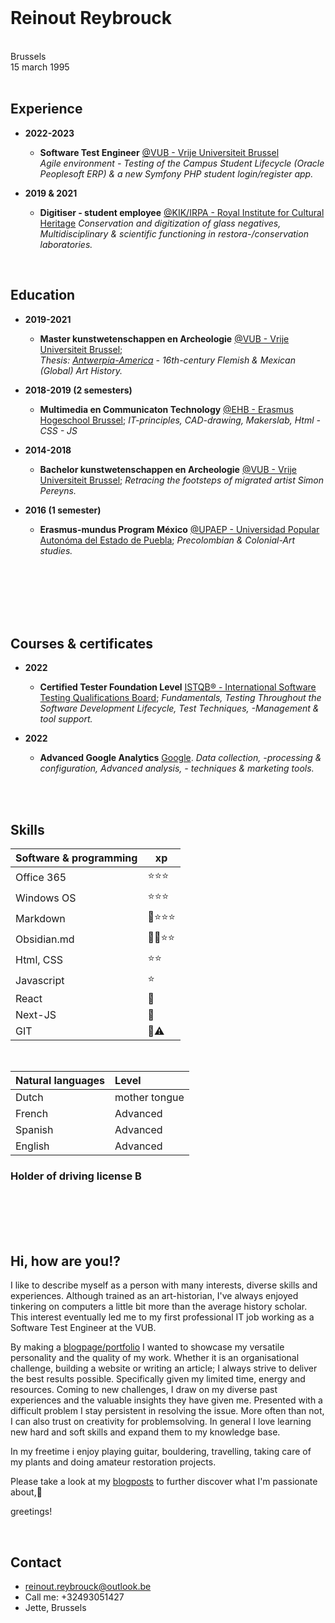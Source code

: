 <br/>

# Reinout Reybrouck
<br/>
Brussels <br/>
15 march 1995
<br/>
<br/>

## Experience  

- **2022-2023**
  - **Software Test Engineer** [@VUB - Vrije Universiteit Brussel](https://www.vub.be/en)<br />
  *Agile environment - Testing of the Campus Student Lifecycle (Oracle Peoplesoft ERP) & a new Symfony PHP student login/register app.*

- **2019 & 2021** 
  - **Digitiser - student employee** [@KIK/IRPA - Royal Institute for Cultural Heritage](https://www.kikirpa.be/)
  *Conservation and digitization of glass negatives, Multidisciplinary & scientific functioning in restora-/conservation laboratories.* 

<br/>

## Education 

- **2019-2021**
  - **Master kunstwetenschappen en Archeologie** [@VUB - Vrije Universiteit Brussel](https://www.vub.be/nl/studeren-aan-de-vub/alle-opleidingen/bachelor-en-masteropleidingen-aan-de-vub/kunstwetenschappen-en-archeologie);<br />
  *Thesis: [Antwerpia-America](/blog/arthistory/antwerpia-america) - 16th-century Flemish & Mexican (Global) Art History.* 

- **2018-2019 (2 semesters)**
  - **Multimedia en Communicaton Technology** [@EHB - Erasmus Hogeschool Brussel](https://www.erasmushogeschool.be/nl/opleidingen/multimedia-creatieve-technologie);
  *IT-principles, CAD-drawing, Makerslab, Html - CSS - JS*

- **2014-2018**
  - **Bachelor kunstwetenschappen en Archeologie** [@VUB - Vrije Universiteit Brussel](https://www.vub.be/en);
  *Retracing the footsteps of migrated artist Simon Pereyns.*

- **2016 (1 semester)**
  - **Erasmus-mundus Program México** [@UPAEP - Universidad Popular Autonóma del Estado de Puebla](https://upaep.mx/);
  *Precolombian & Colonial-Art studies.*

<br/>
<br/>
<br/>
<br/>
<br/>

## Courses & certificates

- **2022**
  - **Certified Tester Foundation Level** [ISTQB® - International Software Testing Qualifications Board](https://www.istqb.org/certifications/certified-tester-foundation-level);
  *Fundamentals, Testing Throughout the Software Development Lifecycle, Test Techniques, -Management & tool support.*

- **2022**
  - **Advanced Google Analytics** [Google](https://analytics.google.com/analytics/academy/).
  *Data collection, -processing & configuration, Advanced analysis, - techniques & marketing tools.*

<br/>
<br/>

## Skills

| Software & programming | xp |
| :--------  |   --------   | 
| Office 365 |  ⭐⭐⭐    |
| Windows OS |  ⭐⭐⭐    |
| Markdown   |  🔎⭐⭐⭐  |
| Obsidian.md  | 🖤🔎⭐⭐  |
| Html, CSS  |  ⭐⭐     | 
| Javascript |  ⭐       | 
| React      |  🔎       |
| Next-JS    |  🔎       |
| GIT        |  🔎⚠️     |

<br/>

| Natural languages | Level |
| :-------- | :-------- |
| Dutch     | mother tongue |
| French    | Advanced      |
| Spanish   | Advanced      |
| English   | Advanced      |

### Holder of driving license B

<br/>
<br/>
<br/>
<br/>

## Hi, how are you!?

I like to describe myself as a person with many interests, diverse skills and experiences.
Although trained as an art-historian, I've always enjoyed tinkering on computers a little bit more than the average history scholar. This interest eventually led me to my first professional IT job working as a Software Test Engineer at the VUB.

By making a [blogpage/portfolio](https://www.rreybrou.pro/) I wanted to showcase my versatile personality and the quality of my work. 
Whether it is an organisational challenge, building a website or writing an article; I always strive to deliver the best results possible. Specifically given my limited time, energy and resources.
Coming to new challenges, I draw on my diverse past experiences and the valuable insights they have given me. Presented with a difficult problem I stay persistent in resolving the issue.
More often than not, I can also trust on creativity for problemsolving. In general I love learning new hard and soft skills and expand them to my knowledge base.

In my freetime i enjoy playing guitar, bouldering, travelling, taking care of my plants and doing amateur restoration projects.

Please take a look at my [blogposts](https://www.rreybrou.pro/blog) to further discover what I'm passionate about,🙂

greetings!

<br/>

## Contact

- reinout.reybrouck@outlook.be
- Call me: +32493051427
- Jette, Brussels
